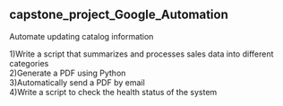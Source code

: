 ## capstone_project_Google_Automation
Automate updating catalog information

1)Write a script that summarizes and processes sales data into different categories  
2)Generate a PDF using Python  
3)Automatically send a PDF by email  
4)Write a script to check the health status of the system
